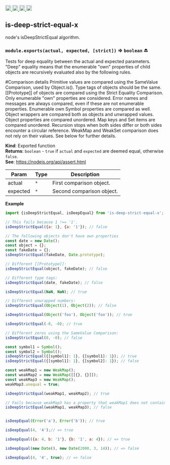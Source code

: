 <a href="https://travis-ci.org/Xotic750/is-deep-strict-equal-x"
   title="Travis status">
<img
   src="https://travis-ci.org/Xotic750/is-deep-strict-equal-x.svg?branch=master"
   alt="Travis status" height="18"/>
</a>
<a href="https://david-dm.org/Xotic750/is-deep-strict-equal-x"
   title="Dependency status">
<img src="https://david-dm.org/Xotic750/is-deep-strict-equal-x.svg"
   alt="Dependency status" height="18"/>
</a>
<a href="https://david-dm.org/Xotic750/is-deep-strict-equal-x#info=devDependencies"
   title="devDependency status">
<img src="https://david-dm.org/Xotic750/is-deep-strict-equal-x/dev-status.svg"
   alt="devDependency status" height="18"/>
</a>
<a href="https://badge.fury.io/js/is-deep-strict-equal-x" title="npm version">
<img src="https://badge.fury.io/js/is-deep-strict-equal-x.svg"
   alt="npm version" height="18"/>
</a>
<a name="module_deep-equal-x"></a>

## is-deep-strict-equal-x

node's isDeepStrictEqual algorithm.

<a name="exp_module_deep-equal-x--module.exports"></a>

### `module.exports(actual, expected, [strict])` ⇒ <code>boolean</code> ⏏

Tests for deep equality between the actual and expected parameters. "Deep" equality means
that the enumerable "own" properties of child objects are recursively evaluated also by
the following rules.

#Comparison details
Primitive values are compared using the SameValue Comparison, used by Object.is().
Type tags of objects should be the same.
[[Prototype]] of objects are compared using the Strict Equality Comparison.
Only enumerable "own" properties are considered.
Error names and messages are always compared, even if these are not enumerable properties.
Enumerable own Symbol properties are compared as well.
Object wrappers are compared both as objects and unwrapped values.
Object properties are compared unordered.
Map keys and Set items are compared unordered.
Recursion stops when both sides differ or both sides encounter a circular reference.
WeakMap and WeakSet comparison does not rely on their values. See below for further details.

**Kind**: Exported function  
**Returns**: <code>boolean</code> - `true` if `actual` and `expected` are deemed equal,
otherwise `false`.  
**See**: https://nodejs.org/api/assert.html

| Param    | Type            | Description               |
| -------- | --------------- | ------------------------- |
| actual   | <code>\*</code> | First comparison object.  |
| expected | <code>\*</code> | Second comparison object. |

**Example**

```js
import {isDeepStrictEqual, isDeepEqual} from 'is-deep-strict-equal-x';

// This fails because 1 !== '1'.
isDeepStrictEqual({a: 1}, {a: '1'}); // false

// The following objects don't have own properties
const date = new Date();
const object = {};
const fakeDate = {};
isDeepStrictEqual(fakeDate, Date.prototype);

// Different [[Prototype]]:
isDeepStrictEqual(object, fakeDate); // false

// Different type tags:
isDeepStrictEqual(date, fakeDate); // false

isDeepStrictEqual(NaN, NaN); // true

// Different unwrapped numbers:
isDeepStrictEqual(Object(1), Object(2)); // false

isDeepStrictEqual(Object('foo'), Object('foo')); // true

isDeepStrictEqual(-0, -0); // true

// Different zeros using the SameValue Comparison:
isDeepStrictEqual(0, -0); // false

const symbol1 = Symbol();
const symbol2 = Symbol();
isDeepStrictEqual({[symbol1]: 1}, {[symbol1]: 1}); // true
isDeepStrictEqual({[symbol1]: 1}, {[symbol2]: 1}); // false

const weakMap1 = new WeakMap();
const weakMap2 = new WeakMap([[{}, {}]]);
const weakMap3 = new WeakMap();
weakMap3.unequal = true;

isDeepStrictEqual(weakMap1, weakMap2); // true

// Fails because weakMap3 has a property that weakMap1 does not contain:
isDeepStrictEqual(weakMap1, weakMap3); // false


isDeepEqual(Error('a'), Error('b')); // true

isDeepEqual(4, '4');// => true

isDeepEqual({a: 4, b: '1'}, {b: '1', a: 4}); // => true

isDeepEqual(new Date(), new Date(2000, 3, 14)); // => false

isDeepEqual(4, '4', true); // => false
```
